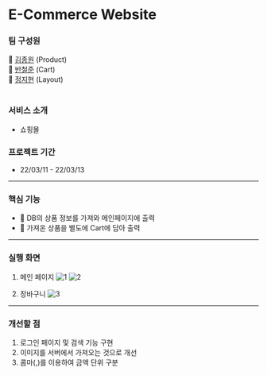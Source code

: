 # E-Commerce Website

### 팀 구성원

🐻 [김종원](https://github.com/jonnygim) (Product) <br/>
🐹 [반철준](https://github.com/BANCHEOLJUN) (Cart) <br/>
🐰 [정지현](https://github.com/jjhyunjung) (Layout) </br>
</br>

### 서비스 소개
- 쇼핑몰 </br>
### 프로젝트 기간 
- 22/03/11 - 22/03/13 </br>
---
### 핵심 기능
- 🎁 DB의 상품 정보를 가져와 메인페이지에 출력</br>
- 🛒 가져온 상품을 별도에 Cart에 담아 출력 </br>
---
### 실행 화면
1. 메인 페이지
![1](https://user-images.githubusercontent.com/97021735/158087306-043706fb-a930-4b64-824e-e2f21afc435b.PNG)
![2](https://user-images.githubusercontent.com/97021735/158087318-789fe59b-32d8-4493-8389-5d0daebdafe6.PNG)

2. 장바구니
![3](https://user-images.githubusercontent.com/97021735/158088039-3c11efc6-3c47-4199-aaca-c81243e2c0d9.PNG)

---
### 개선할 점
1. 로그인 페이지 및 검색 기능 구현
2. 이미지를 서버에서 가져오는 것으로 개선
3. 콤마(,)를 이용하여 금액 단위 구분

